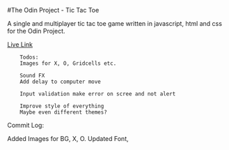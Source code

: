 #The Odin Project - Tic Tac Toe

A single and multiplayer tic tac toe game written in javascript, html and css for the Odin Project.

[Live Link](https://antonharbers.github.io/Odin-tic-tac-toe/)

```
    Todos:
    Images for X, O, Gridcells etc.

    Sound FX
    Add delay to computer move

    Input validation make error on scree and not alert

    Improve style of everything
    Maybe even different themes?
```

Commit Log:

Added Images for BG, X, O. Updated Font,

